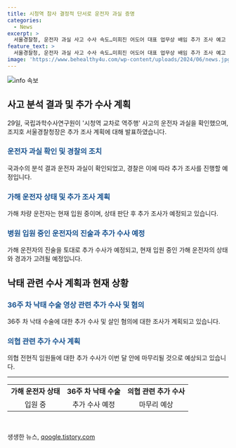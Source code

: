 ```yaml
---
title: 시청역 참사 결정적 단서로 운전자 과실 증명
categories:
  - News
excerpt: >
  서울경찰청, 운전자 과실 사고 수사 속도…미희진 어도어 대표 업무상 배임 추가 조사 예고  국과수의 시청역 교차로 역주행 사고 원인 분석 결과를 통해 운전자 과실을 입증하고 경찰 수사 속도를 낼 예정. 조지호 서울경찰청장은 추가 조사로 사고 운전자 조사를 마무리할 것이라 언급. 가해 차량 운전자의 입원 만료에 따라 추가 조사를 계획하고, 미희진 어도어 대표의 업무상 배임 혐의 및 의협 전현직 임원에 대한 수사도 예고되었다.
feature_text: >
  서울경찰청, 운전자 과실 사고 수사 속도…미희진 어도어 대표 업무상 배임 추가 조사 예고  국과수의 시청역 교차로 역주행 사고 원인 분석 결과를 통해 운전자 과실을 입증하고 경찰 수사 속도를 낼 예정. 조지호 서울경찰청장은 추가 조사로 사고 운전자 조사를 마무리할 것이라 언급. 가해 차량 운전자의 입원 만료에 따라 추가 조사를 계획하고, 미희진 어도어 대표의 업무상 배임 혐의 및 의협 전현직 임원에 대한 수사도 예고되었다.
image: 'https://www.behealthy4u.com/wp-content/uploads/2024/06/news.jpg'
---
```


<p><img src="https://www.behealthy4u.com/wp-content/uploads/2024/06/news.jpg" alt="info 속보" /></p>

<h2 data-ke-size="size26">사고 분석 결과 및 추가 수사 계획</h2>

<p data-ke-size="size16">29일, 국립과학수사연구원이 '시청역 교차로 역주행' 사고의 운전자 과실을 확인했으며, 조지호 서울경찰청장은 추가 조사 계획에 대해 발표하였습니다.</p>

<h3><b><span style="color: #1a5490;">운전자 과실 확인 및 경찰의 조치</span></b></h3>

<p data-ke-size="size16">국과수의 분석 결과 운전자 과실이 확인되었고, 경찰은 이에 따라 추가 조사를 진행할 예정입니다.</p>

<h3><b><span style="color: #1a5490;">가해 운전자 상태 및 추가 조사 계획</span></b></h3>

<p data-ke-size="size16">가해 차량 운전자는 현재 입원 중이며, 상태 판단 후 추가 조사가 예정되고 있습니다.</p>

<h3><b><span style="color: #1a5490;">병원 입원 중인 운전자의 진술과 추가 수사 예정</span></b></h3>

<p data-ke-size="size16">가해 운전자의 진술을 토대로 추가 수사가 예정되고, 현재 입원 중인 가해 운전자의 상태와 경과가 고려될 예정입니다.</p>

<h2 data-ke-size="size26">낙태 관련 수사 계획과 현재 상황</h2>

<h3><b><span style="color: #1a5490;">36주 차 낙태 수술 영상 관련 추가 수사 및 혐의</span></b></h3>

<p data-ke-size="size16">36주 차 낙태 수술에 대한 추가 수사 및 살인 혐의에 대한 조사가 계획되고 있습니다.</p>

<h3><b><span style="color: #1a5490;">의협 관련 추가 수사 계획</span></b></h3>

<p data-ke-size="size16">의협 전현직 임원들에 대한 추가 수사가 이번 달 안에 마무리될 것으로 예상되고 있습니다.</p>

<hr>

<table>
  <tr>
    <td style="text-align: center; height: 17px;"><b>가해 운전자 상태</b></td>
    <td style="text-align: center; height: 17px;"><b>36주 차 낙태 수술</b></td>
    <td style="text-align: center; height: 17px;"><b>의협 관련 추가 수사</b></td>
  </tr>
  <tr>
    <td style="text-align: center; height: 17px;">입원 중</td>
    <td style="text-align: center; height: 17px;">추가 수사 예정</td>
    <td style="text-align: center; height: 17px;">마무리 예상</td>
  </tr>
</table>

<p data-ke-size="size16">&nbsp;</p>
생생한 뉴스, <a href="https://qoogle.tistory.com" rel="dofollow">qoogle.tistory.com</a>


